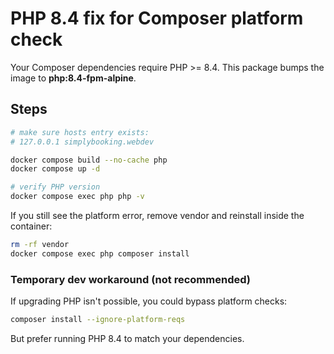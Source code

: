 # PHP 8.4 fix for Composer platform check

Your Composer dependencies require PHP >= 8.4. This package bumps the image to **php:8.4-fpm-alpine**.

## Steps
```bash
# make sure hosts entry exists:
# 127.0.0.1 simplybooking.webdev

docker compose build --no-cache php
docker compose up -d

# verify PHP version
docker compose exec php php -v
```

If you still see the platform error, remove vendor and reinstall inside the container:
```bash
rm -rf vendor
docker compose exec php composer install
```

### Temporary dev workaround (not recommended)
If upgrading PHP isn't possible, you could bypass platform checks:
```bash
composer install --ignore-platform-reqs
```
But prefer running PHP 8.4 to match your dependencies.
